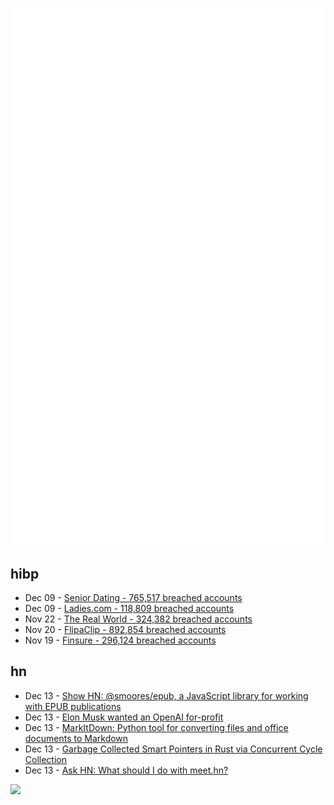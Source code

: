 ![Metrics](https://raw.githubusercontent.com/phixion/phixion/master/metrics.svg)

## hibp

<!--
for https://github.com/phixion/phixion/blob/main/.github/workflows/feeds.yml
-->
<!--START_SECTION:haveibeenpwnd-->
- Dec 09 - [Senior Dating - 765,517 breached accounts](https://haveibeenpwned.com/PwnedWebsites#SeniorDating)
- Dec 09 - [Ladies.com - 118,809 breached accounts](https://haveibeenpwned.com/PwnedWebsites#Ladies)
- Nov 22 - [The Real World - 324,382 breached accounts](https://haveibeenpwned.com/PwnedWebsites#TheRealWorld)
- Nov 20 - [FlipaClip - 892,854 breached accounts](https://haveibeenpwned.com/PwnedWebsites#FlipaClip)
- Nov 19 - [Finsure - 296,124 breached accounts](https://haveibeenpwned.com/PwnedWebsites#Finsure)
<!--END_SECTION:haveibeenpwnd-->

## hn

<!--
for https://github.com/phixion/phixion/blob/main/.github/workflows/feeds.yml
-->
<!--START_SECTION:hn-->
- Dec 13 - [Show HN: @smoores/epub, a JavaScript library for working with EPUB publications](https://www.npmjs.com/package/@smoores/epub)
- Dec 13 - [Elon Musk wanted an OpenAI for-profit](https://openai.com/index/elon-musk-wanted-an-openai-for-profit/)
- Dec 13 - [MarkItDown: Python tool for converting files and office documents to Markdown](https://github.com/microsoft/markitdown)
- Dec 13 - [Garbage Collected Smart Pointers in Rust via Concurrent Cycle Collection](https://maplant.com/2024-12-13-Scheme-to-the-Spec-Part-I:-Concurrent-Cycle-Collection.html)
- Dec 13 - [Ask HN: What should I do with meet.hn?](https://news.ycombinator.com/item?id=42410582)
<!--END_SECTION:hn-->

<!--
for https://yhype.me
-->
![](https://hit.yhype.me/github/profile?user_id=13013670)
